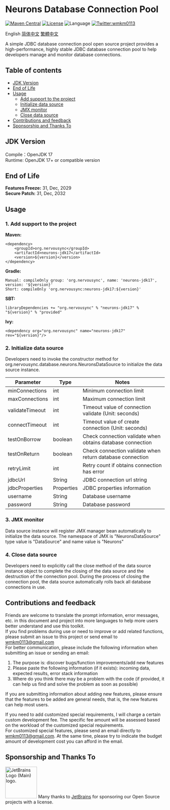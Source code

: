 # Neurons Database Connection Pool

[![Maven Central](https://maven-badges.herokuapp.com/maven-central/org.nervousync/neurons-jdk17/badge.svg)](https://maven-badges.herokuapp.com/maven-central/org.nervousync/neurons-jdk17/)
[![License](https://img.shields.io/github/license/wmkm0113/neurons-jdk17.svg)](https://github.com/wmkm0113/neurons-jdk17/blob/master/LICENSE)
![Language](https://img.shields.io/badge/language-Java-green)
[![Twitter:wmkm0113](https://img.shields.io/twitter/follow/wmkm0113?label=Follow)](https://twitter.com/wmkm0113)

English
[简体中文](README_zh_CN.md)
[繁體中文](README_zh_TW.md)

A simple JDBC database connection pool open source project provides a high-performance, highly stable JDBC database connection pool to help developers manage and monitor database connections.

## Table of contents
* [JDK Version](#JDK-Version)
* [End of Life](#End-of-Life)
* [Usage](#Usage)
  + [Add support to the project](#1-add-support-to-the-project)
  + [Initialize data source](#2-initialize-data-source)
  + [JMX monitor](#3-jmx-monitor)
  + [Close data source](#4-close-data-source)
* [Contributions and feedback](#contributions-and-feedback)
* [Sponsorship and Thanks To](#sponsorship-and-thanks-to)

## JDK Version
Compile：OpenJDK 17   
Runtime: OpenJDK 17+ or compatible version

## End of Life

**Features Freeze:** 31, Dec, 2029   
**Secure Patch:** 31, Dec, 2032

## Usage
### 1. Add support to the project
**Maven:**   
```
<dependency>
    <groupId>org.nervousync</groupId>
	<artifactId>neurons-jdk17</artifactId>
    <version>${version}</version>
</dependency>
```
**Gradle:**   
```
Manual: compileOnly group: 'org.nervousync', name: 'neurons-jdk17', version: '${version}'
Short: compileOnly 'org.nervousync:neurons-jdk17:${version}'
```
**SBT:**   
```
libraryDependencies += "org.nervousync" % "neurons-jdk17" % "${version}" % "provided"
```
**Ivy:**   
```
<dependency org="org.nervousync" name="neurons-jdk17" rev="${version}"/>
```

### 2. Initialize data source
Developers need to invoke the constructor method for org.nervousync.database.neurons.NeuronsDataSource to initialize the data source instance.

| Parameter       | Type       | Notes                                                      |
|-----------------|------------|------------------------------------------------------------|
| minConnections  | int        | Minimum connection limit                                   |
| maxConnections  | int        | Maximum connection limit                                   |
| validateTimeout | int        | Timeout value of connection validate (Unit: seconds)       |
| connectTimeout  | int        | Timeout value of create connection (Unit: seconds)         |
| testOnBorrow    | boolean    | Check connection validate when obtains database connection |
| testOnReturn    | boolean    | Check connection validate when return database connection  |
| retryLimit      | int        | Retry count if obtains connection has error                |
| jdbcUrl         | String     | JDBC connection url string                                 |
| jdbcProperties  | Properties | JDBC properties information                                |
| username        | String     | Database username                                          |
| password        | String     | Database password                                          |

### 3. JMX monitor
Data source instance will register JMX manager bean automatically to initialize the data source.
The namespace of JMX is "NeuronsDataSource" type value is "DataSource" and name value is "Neurons"

### 4. Close data source
Developers need to explicitly call the close method of the data source instance object to complete the closing of the data source and the destruction of the connection pool. 
During the process of closing the connection pool, the data source automatically rolls back all database connections in use.

## Contributions and feedback
Friends are welcome to translate the prompt information, error messages, 
etc. in this document and project into more languages to help more users better understand and use this toolkit.   
If you find problems during use or need to improve or add related functions, please submit an issue to this project
or send email to [wmkm0113\@gmail.com](mailto:wmkm0113@gmail.com?subject=bugs_and_features)   
For better communication, please include the following information when submitting an issue or sending an email:
1. The purpose is: discover bugs/function improvements/add new features   
2. Please paste the following information (if it exists): incoming data, expected results, error stack information   
3. Where do you think there may be a problem with the code (if provided, it can help us find and solve the problem as soon as possible)

If you are submitting information about adding new features, please ensure that the features to be added are general needs, that is, the new features can help most users.

If you need to add customized special requirements, I will charge a certain custom development fee.
The specific fee amount will be assessed based on the workload of the customized special requirements.   
For customized special features, please send an email directly to [wmkm0113\@gmail.com](mailto:wmkm0113@gmail.com?subject=payment_features). At the same time, please try to indicate the budget amount of development cost you can afford in the email.

## Sponsorship and Thanks To
<span id="JetBrains">
    <img src="https://resources.jetbrains.com/storage/products/company/brand/logos/jb_beam.png" width="100px" height="100px" alt="JetBrains Logo (Main) logo.">
    <span>Many thanks to <a href="https://www.jetbrains.com/">JetBrains</a> for sponsoring our Open Source projects with a license.</span>
</span>